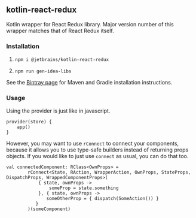 ## kotlin-react-redux

Kotlin wrapper for React Redux library. Major version number of this wrapper matches that of React Redux itself.

### Installation

1. `npm i @jetbrains/kotlin-react-redux`

2. `npm run gen-idea-libs`

See the [Bintray page](https://bintray.com/kotlin/kotlin-js-wrappers/kotlin-react-redux) for Maven and Gradle 
installation instructions.

### Usage

Using the provider is just like in javascript.

```
provider(store) {
    app()
}
```

However, you may want to use `rConnect` to connect your components, because it allows you to use 
type-safe builders instead of returning props objects. If you would like to just use `connect` as usual,
you can do that too.

```
val connectedComponent: RClass<OwnProps> = 
        rConnect<State, RAction, WrapperAction, OwnProps, StateProps, DispatchProps, WrappedComponentProps>(
            { state, ownProps ->
                someProp = state.something
            }, { state, ownProps ->
               someOtherProp = { dispatch(SomeAction()) }
           }
        )(someComponent)
```
